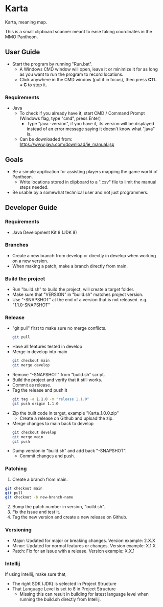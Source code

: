 # Karta
Karta, meaning map.  

This is a small clipboard scanner meant to ease taking coordinates in the MMO Pantheon.

## User Guide
* Start the program by running "Run.bat".
  * A Windows CMD window will open, leave it or minimize it for as long as you want to run the program to record locations.
  * Click anywhere in the CMD window (put it in focus), then press **CTL + C** to stop it.

### Requirements
* Java
  * To check if you already have it, start CMD / Command Prompt (Windows flag, type "cmd", press Enter)
    * Type "java -version", if you have it, its version will be displayed instead of an error message saying it doesn't know what "java" is.
  * Can be downloaded from: https://www.java.com/download/ie_manual.jsp

## Goals
* Be a simple application for assisting players mapping the game world of Pantheon.
  * Write locations stored in clipboard to a ".csv" file to limit the manual steps needed.
* Be usable by a somewhat technical user and not just programmers.

## Developer Guide
### Requirements
* Java Development Kit 8 (JDK 8)

### Branches
* Create a new branch from develop or directly in develop when working on a new version.
* When making a patch, make a branch directly from main.

### Build the project
* Run "build.sh" to build the project, will create a target folder.
* Make sure that "VERSION" in "build.sh" matches project version.
* Use "-SNAPSHOT" at the end of a version that is not released. e.g. "1.1.0-SNAPSHOT"

### Release
* "git pull" first to make sure no merge conflicts.
  ```sh
  git pull
  ```
* Have all features tested in develop
* Merge in develop into main
  ```sh
  git checkout main
  git merge develop
  ```
* Remove "-SNAPSHOT" from "build.sh" script.
* Build the project and verify that it still works.
* Commit as release.
* Tag the release and push it
  ```sh
  git tag -a 1.1.0 -m "release 1.1.0"
  git push origin 1.1.0
  ```
* Zip the built code in target, example "Karta_1.0.0.zip"
  * Create a release on Github and upload the zip.
* Merge changes to main back to develop
  ```sh
  git checkout develop
  git merge main
  git push
  ```
* Dump version in "build.sh" and add back "-SNAPSHOT".
  * Commit changes and push.

### Patching
1. Create a branch from main.
  ```sh
  git checkout main
  git pull
  git checkout -b new-branch-name
  ```

2. Bump the patch number in version, "build.sh".
3. Fix the issue and test it.
4. Tag the new version and create a new release on Github.

### Versioning
* Major: Updated for major or breaking changes. Version example: 2.X.X
* Minor: Updated for normal features or changes. Version example: X.1.X
* Patch: Fix for an issue with a release. Version example: X.X.1

### Intellij
If using Intellij, make sure that;
* The right SDK (JDK) is selected in Project Structure
* That Language Level is set to 8 in Project Structure
  * Missing this can result in building for latest language level when running the build.sh directly from Intellij.

